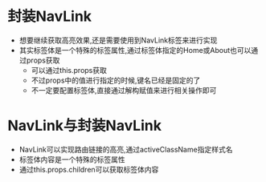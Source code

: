 # 封装NavLink
- 想要继续获取高亮效果,还是需要使用到NavLink标签来进行实现
- 其实标签体是一个特殊的标签属性,通过标签体指定的Home或About也可以通过props获取
    - 可以通过this.props获取
    - 不过props中的值进行指定的时候,键名已经是固定的了
    - 不一定要配置标签体,直接通过解构赋值来进行相关操作即可

# NavLink与封装NavLink
- NavLink可以实现路由链接的高亮,通过activeClassName指定样式名
- 标签体内容是一个特殊的标签属性
- 通过this.props.children可以获取标签体内容